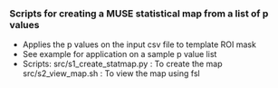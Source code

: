 ### Scripts for creating a MUSE statistical map from a list of p values

- Applies the p values on the input csv file to template ROI mask
- See example for application on a sample p value list
- Scripts:
    src/s1_create_statmap.py : To create the map
    src/s2_view_map.sh : To view the map using fsl

    
